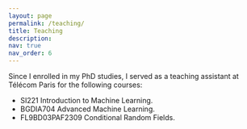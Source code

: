 ```yaml
---
layout: page
permalink: /teaching/
title: Teaching
description: 
nav: true
nav_order: 6
---
```


Since I enrolled in my PhD studies, I served as a teaching assistant at Télécom Paris for the following courses:

- SI221 Introduction to Machine Learning. 
- BGDIA704 Advanced Machine Learning. 
- FL9BD03PAF2309 Conditional Random Fields. 
